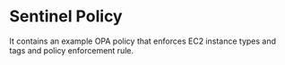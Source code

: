# Sentinel Policy

It contains an example OPA policy that enforces EC2 instance types and tags and
policy enforcement rule.
